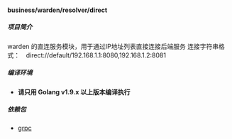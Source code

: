 #### business/warden/resolver/direct

##### 项目简介

warden 的直连服务模块，用于通过IP地址列表直接连接后端服务
连接字符串格式：　direct://default/192.168.1.1:8080,192.168.1.2:8081

##### 编译环境

- **请只用 Golang v1.9.x 以上版本编译执行**

##### 依赖包

- [grpc](google.golang.org/grpc)
